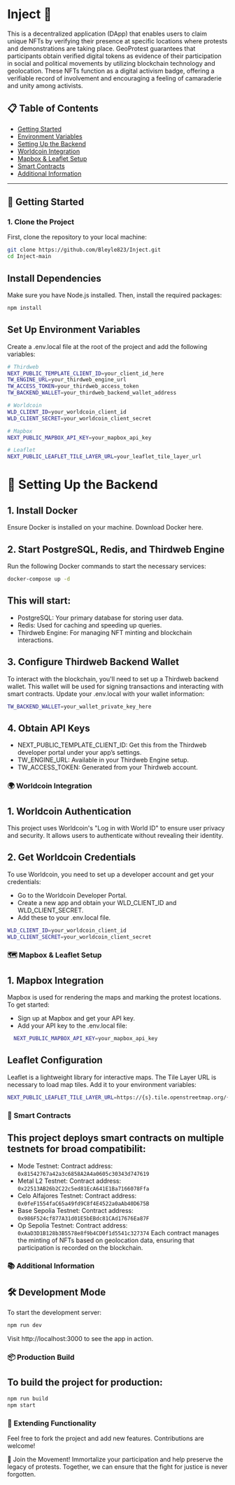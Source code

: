 # Inject 💉
This is a decentralized application (DApp) that enables users to claim unique NFTs by verifying their presence at specific locations where protests and demonstrations are taking place. GeoProtest guarantees that participants obtain verified digital tokens as evidence of their participation in social and political movements by utilizing blockchain technology and geolocation. These NFTs function as a digital activism badge, offering a verifiable record of involvement and encouraging a feeling of camaraderie and unity among activists.



## 📋 Table of Contents
- [Getting Started](#-getting-started)
- [Environment Variables](#-environment-variables)
- [Setting Up the Backend](#-setting-up-the-backend)
- [Worldcoin Integration](#-worldcoin-integration)
- [Mapbox & Leaflet Setup](#-mapbox--leaflet-setup)
- [Smart Contracts](#-smart-contracts)
- [Additional Information](#-additional-information)

---

## 🚀 Getting Started

### 1. Clone the Project
First, clone the repository to your local machine:
```bash
git clone https://github.com/Bleyle823/Inject.git
cd Inject-main
```
## Install Dependencies
Make sure you have Node.js installed. Then, install the required packages:

```bash
npm install
```
## Set Up Environment Variables
Create a .env.local file at the root of the project and add the following variables:

```bash
# Thirdweb
NEXT_PUBLIC_TEMPLATE_CLIENT_ID=your_client_id_here
TW_ENGINE_URL=your_thirdweb_engine_url
TW_ACCESS_TOKEN=your_thirdweb_access_token
TW_BACKEND_WALLET=your_thirdweb_backend_wallet_address

# Worldcoin
WLD_CLIENT_ID=your_worldcoin_client_id
WLD_CLIENT_SECRET=your_worldcoin_client_secret

# Mapbox
NEXT_PUBLIC_MAPBOX_API_KEY=your_mapbox_api_key

# Leaflet
NEXT_PUBLIC_LEAFLET_TILE_LAYER_URL=your_leaflet_tile_layer_url
```
# 🐳 Setting Up the Backend

## 1. Install Docker
Ensure Docker is installed on your machine. Download Docker here.

## 2. Start PostgreSQL, Redis, and Thirdweb Engine
Run the following Docker commands to start the necessary services:

```bash
docker-compose up -d
```
## This will start:

- PostgreSQL: Your primary database for storing user data.
- Redis: Used for caching and speeding up queries.
- Thirdweb Engine: For managing NFT minting and blockchain interactions.

## 3. Configure Thirdweb Backend Wallet
To interact with the blockchain, you'll need to set up a Thirdweb backend wallet. This wallet will be used for signing transactions and interacting with smart contracts. Update your .env.local with your wallet information:

```bash
TW_BACKEND_WALLET=your_wallet_private_key_here
```

## 4. Obtain API Keys
- NEXT_PUBLIC_TEMPLATE_CLIENT_ID: Get this from the Thirdweb developer portal under your app’s settings.
- TW_ENGINE_URL: Available in your Thirdweb Engine setup.
- TW_ACCESS_TOKEN: Generated from your Thirdweb account.

### 🌍 Worldcoin Integration
## 1. Worldcoin Authentication
This project uses Worldcoin's "Log in with World ID" to ensure user privacy and security. It allows users to authenticate without revealing their identity.

## 2. Get Worldcoin Credentials
To use Worldcoin, you need to set up a developer account and get your credentials:

- Go to the Worldcoin Developer Portal.
- Create a new app and obtain your WLD_CLIENT_ID and WLD_CLIENT_SECRET.
- Add these to your .env.local file.

```bash
WLD_CLIENT_ID=your_worldcoin_client_id
WLD_CLIENT_SECRET=your_worldcoin_client_secret
  ```
### 🗺️ Mapbox & Leaflet Setup
## 1. Mapbox Integration
Mapbox is used for rendering the maps and marking the protest locations. To get started:

- Sign up at Mapbox and get your API key.
- Add your API key to the .env.local file:
  
```bash
  NEXT_PUBLIC_MAPBOX_API_KEY=your_mapbox_api_key
```
## Leaflet Configuration
Leaflet is a lightweight library for interactive maps. The Tile Layer URL is necessary to load map tiles. Add it to your environment variables:

```bash
NEXT_PUBLIC_LEAFLET_TILE_LAYER_URL=https://{s}.tile.openstreetmap.org/{z}/{x}/{y}.png
```
### 🔗 Smart Contracts
## This project deploys smart contracts on multiple testnets for broad compatibilit:

- Mode Testnet: Contract address: `0x81542767a42a3c6858A2A4a0605c30343d747619`
- Metal L2 Testnet: Contract address: `0x22513AB26b2C22c5ed81EcA641E1Ba7166078Ffa`
- Celo Alfajores Testnet: Contract address: `0x0feF1554faC65a49fd9C8f4E4522a0aAb40D675B`
- Base Sepolia Testnet: Contract address: `0x986F524cf877A31d01E5bEBdc81CAd17676Ea87F`
- Op Sepolia Testnet: Contract address: `0xAaD3D1B128b3B5578e8f9b4CD0f1d5541c327374`
Each contract manages the minting of NFTs based on geolocation data, ensuring that participation is recorded on the blockchain.

### 📚 Additional Information
## 🛠 Development Mode
To start the development server:

```bash
npm run dev
```
Visit http://localhost:3000 to see the app in action.

### 📦 Production Build
## To build the project for production:

```bash
npm run build
npm start
```
### 🧩 Extending Functionality
Feel free to fork the project and add new features. Contributions are welcome!

👋 Join the Movement! Immortalize your participation and help preserve the legacy of protests. Together, we can ensure that the fight for justice is never forgotten.



